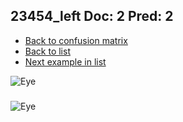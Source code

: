 ## 23454_left Doc: 2 Pred: 2
- [Back to confusion matrix](https://github.com/juliandewit/kaggle_retinopathy/blob/master/matrix.md)
- [Back to list](https://github.com/juliandewit/kaggle_retinopathy/blob/master/lists/22/list.md)
- [Next example in list](https://github.com/juliandewit/kaggle_retinopathy/blob/master/lists/22/23/23462_left.md)

![Eye](https://retinopaty.blob.core.windows.net/size1024/23454_left_2.jpeg)

### 

![Eye]()

